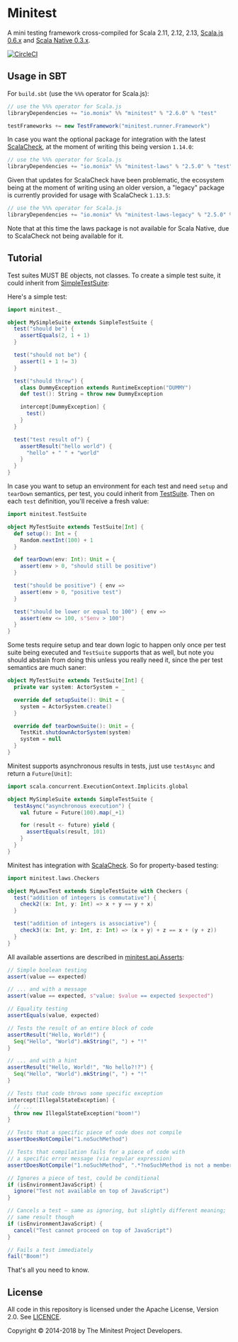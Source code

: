 # Minitest

A mini testing framework cross-compiled for Scala 2.11, 2.12,
2.13, [Scala.js 0.6.x](http://www.scala-js.org/) and
[Scala Native 0.3.x](https://www.scala-native.org/).

[![CircleCI](https://circleci.com/gh/monix/minitest.svg?style=svg)](https://circleci.com/gh/monix/minitest)

## Usage in SBT

For `build.sbt` (use the `%%%` operator for Scala.js):

```scala
// use the %%% operator for Scala.js
libraryDependencies += "io.monix" %% "minitest" % "2.6.0" % "test"

testFrameworks += new TestFramework("minitest.runner.Framework")
```

In case you want the optional package for integration with the latest
[ScalaCheck](https://www.scalacheck.org/), at the moment of writing
this being version `1.14.0`:

```scala
// use the %%% operator for Scala.js
libraryDependencies += "io.monix" %% "minitest-laws" % "2.5.0" % "test"
```

Given that updates for ScalaCheck have been problematic, the ecosystem
being at the moment of writing using an older version, a "legacy" package
is currently provided for usage with ScalaCheck `1.13.5`:

```scala
// use the %%% operator for Scala.js
libraryDependencies += "io.monix" %% "minitest-laws-legacy" % "2.5.0" % "test"
```

Note that at this time the laws package is not available for Scala
Native, due to ScalaCheck not being available for it.

## Tutorial

Test suites MUST BE objects, not classes. To create a simple test suite, it could
inherit from [SimpleTestSuite](shared/src/main/scala/minitest/SimpleTestSuite.scala):

Here's a simple test:

```scala
import minitest._

object MySimpleSuite extends SimpleTestSuite {
  test("should be") {
    assertEquals(2, 1 + 1)
  }

  test("should not be") {
    assert(1 + 1 != 3)
  }

  test("should throw") {
    class DummyException extends RuntimeException("DUMMY")
    def test(): String = throw new DummyException

    intercept[DummyException] {
      test()
    }
  }

  test("test result of") {
    assertResult("hello world") {
      "hello" + " " + "world"
    }
  }
}
```

In case you want to setup an environment for each test and need `setup` and
`tearDown` semantics, per test, you could inherit from
[TestSuite](shared/src/main/scala/minitest/TestSuite.scala). Then on each `test` definition,
you'll receive a fresh value:

```scala
import minitest.TestSuite

object MyTestSuite extends TestSuite[Int] {
  def setup(): Int = {
    Random.nextInt(100) + 1
  }

  def tearDown(env: Int): Unit = {
    assert(env > 0, "should still be positive")
  }

  test("should be positive") { env =>
    assert(env > 0, "positive test")
  }

  test("should be lower or equal to 100") { env =>
    assert(env <= 100, s"$env > 100")
  }
}
```

Some tests require setup and tear down logic to happen only once per test suite
being executed and `TestSuite` supports that as well, but note you should abstain
from doing this unless you really need it, since the per test semantics are much
saner:

```scala
object MyTestSuite extends TestSuite[Int] {
  private var system: ActorSystem = _

  override def setupSuite(): Unit = {
    system = ActorSystem.create()
  }

  override def tearDownSuite(): Unit = {
    TestKit.shutdownActorSystem(system)
    system = null
  }
}
```

Minitest supports asynchronous results in tests, just use `testAsync` and
return a `Future[Unit]`:

```scala
import scala.concurrent.ExecutionContext.Implicits.global

object MySimpleSuite extends SimpleTestSuite {
  testAsync("asynchronous execution") {
    val future = Future(100).map(_+1)

    for (result <- future) yield {
      assertEquals(result, 101)
    }
  }
}
```

Minitest has integration with [ScalaCheck](https://www.scalacheck.org/).
So for property-based testing:

```scala
import minitest.laws.Checkers

object MyLawsTest extends SimpleTestSuite with Checkers {
  test("addition of integers is commutative") {
    check2((x: Int, y: Int) => x + y == y + x)
  }

  test("addition of integers is associative") {
    check3((x: Int, y: Int, z: Int) => (x + y) + z == x + (y + z))
  }
}
```

All available assertions are described in [minitest.api.Asserts](./shared/src/main/scala/minitest/api/Asserts.scala):

```scala
// Simple boolean testing
assert(value == expected)

// ... and with a message
assert(value == expected, s"value: $value == expected $expected")

// Equality testing
assertEquals(value, expected)

// Tests the result of an entire block of code
assertResult("Hello, World!") {
  Seq("Hello", "World").mkString(", ") + "!"
}

// ... and with a hint
assertResult("Hello, World!", "No hello?!?") {
  Seq("Hello", "World").mkString(", ") + "!"
}

// Tests that code throws some specific exception
intercept[IllegalStateException] {
  // ...
  throw new IllegalStateException("boom!")
}

// Tests that a specific piece of code does not compile
assertDoesNotCompile("1.noSuchMethod")

// Tests that compilation fails for a piece of code with
// a specific error message (via regular expression)
assertDoesNotCompile("1.noSuchMethod", ".*?noSuchMethod is not a member of Int")

// Ignores a piece of test, could be conditional
if (isEnvironmentJavaScript) {
  ignore("Test not available on top of JavaScript")
}

// Cancels a test — same as ignoring, but slightly different meaning;
// same result though
if (isEnvironmentJavaScript) {
  cancel("Test cannot proceed on top of JavaScript")
}

// Fails a test immediately
fail("Boom!")
```

That's all you need to know.

## License

All code in this repository is licensed under the Apache License, Version 2.0.
See [LICENCE](./LICENSE).

Copyright &copy; 2014-2018 by The Minitest Project Developers.
